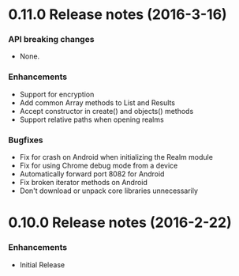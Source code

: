 0.11.0 Release notes (2016-3-16)
=============================================================
### API breaking changes
* None.

### Enhancements
* Support for encryption
* Add common Array methods to List and Results
* Accept constructor in create() and objects() methods
* Support relative paths when opening realms

### Bugfixes
* Fix for crash on Android when initializing the Realm module
* Fix for using Chrome debug mode from a device
* Automatically forward port 8082 for Android
* Fix broken iterator methods on Android
* Don't download or unpack core libraries unnecessarily


0.10.0 Release notes (2016-2-22)
=============================================================
### Enhancements

* Initial Release
